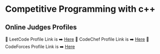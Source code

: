 # Competitive Programming with c++

## Online Judges Profiles

:boy: LeetCode Profile Link is :arrow_right: [Here](https://leetcode.com/aamHimel/) 
:boy: CodeChef Profile Link is :arrow_right: [Here](https://www.codechef.com/users/aam_himel)
:boy: CodeForces Profile Link is :arrow_right: [Here](https://codeforces.com/profile/aam_Himel)


